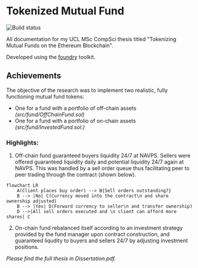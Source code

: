 # Tokenized Mutual Fund
![Build status](https://github.com/bthreader/tokenized-mutual-fund/actions/workflows/ci.yml/badge.svg)

All documentation for my UCL MSc CompSci thesis titled "Tokenizing Mutual Funds on the Ethereum Blockchain". 

Developed using the [foundry](https://getfoundry.sh/) toolkit.

## Achievements
The objective of the research was to implement two realistic, fully functioning mutual fund tokens:
* One for a fund with a portfolio of off-chain assets *(src/fund/OffChainFund.sol)*
* One for a fund with a portfolio of on-chain assets *(src/fund/InvestedFund.sol.)*

### Highlights:
1. Off-chain fund guaranteed buyers liquidity 24/7 at NAVPS. Sellers were offered guaranteed liquidity daily and potential liquidity 24/7 again at NAVPS. This was handled by a sell order queue thus facilitating peer to peer trading through the contract (shown below).

```mermaid
flowchart LR
    A(Client places buy order) --> B{Sell orders outstanding?} 
    B --> |No| C(Currency moved into the contract\n and share ownership adjusted)
    B --> |Yes| D(Forward currency to seller\n and transfer ownership)
    D -->|All sell orders executed and \n client can afford more shares| C
```

2. On-chain fund rebalanced itself according to an investment strategy provided by the fund manager upon contract construction, and guaranteed liqudity to buyers and sellers 24/7 by adjusting investment positions.

*Please find the full thesis in Dissertation.pdf.*